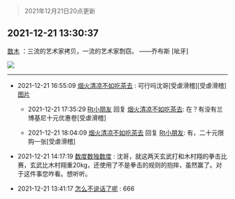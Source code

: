 > 2021年12月21日20点更新
<link rel="stylesheet" href="https://cdn.jsdelivr.net/gh/taotie6/sampleJSON@main/css/photo_show.css">
<meta name="referrer" content="no-referrer" />


 ## 2021-12-21 13:30:37 

 [㪚木](https://www.coolapk.com/feed/32269715?shareKey=NmI0ZTk2Y2YyMDdmNjFjMTZjYWM~) ：三流的艺术家拷贝，一流的艺术家剽窃。
——乔布斯
[呲牙] 

<div class="album">
<img class="img-item" src="http://image.coolapk.com/feed/2019/0507/23/1081091_4510_532@400x225.gif" />
</div>

 ------- 

- 2021-12-21 16:55:09 [烟火清凉不如吃茶去](uid=4279524) : 可行吗沈哥[受虐滑稽][受虐滑稽] [图片](http://image.coolapk.com/feed/2021/1221/16/4279524_f7254eed_6908_5487_729@1079x683.png)

    - 2021-12-21 17:35:29 [Rt小朋友](uid=2219894) 回复 [烟火清凉不如吃茶去](uid=4279524): 在？有没有兰博基尼十元优惠卷[受虐滑稽] 

    - 2021-12-21 18:04:09 [烟火清凉不如吃茶去](uid=4279524) 回复 [Rt小朋友](uid=2219894): 有，二十元限购一张[受虐滑稽] 

- 2021-12-21 14:17:19 [数度数独数度](uid=1649918) : 沈哥，就这两天玄武打和木村翔的拳击比赛，玄武比木村翔重20kg，还使用了不是拳击的规则的抱摔，虽然赢了。对于这件事您咋看。想听听。 

- 2021-12-21 13:41:17 [怎么不说话了呢](uid=16756593) : 666 

